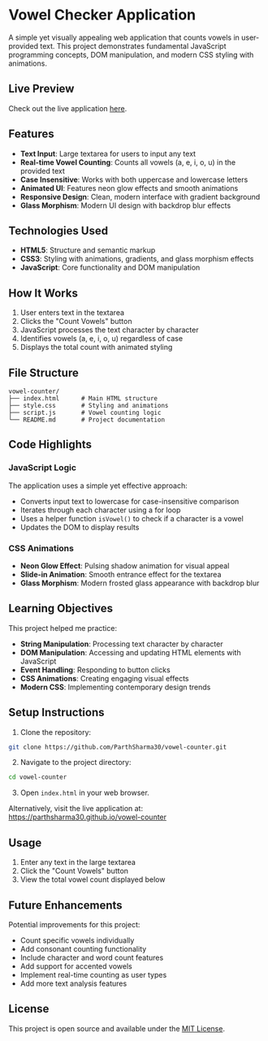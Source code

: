 # Vowel Checker Application

A simple yet visually appealing web application that counts vowels in user-provided text. This project demonstrates fundamental JavaScript programming concepts, DOM manipulation, and modern CSS styling with animations.

## Live Preview

Check out the live application [here](https://parthsharma30.github.io/vowel-counter).

## Features

- **Text Input**: Large textarea for users to input any text
- **Real-time Vowel Counting**: Counts all vowels (a, e, i, o, u) in the provided text
- **Case Insensitive**: Works with both uppercase and lowercase letters
- **Animated UI**: Features neon glow effects and smooth animations
- **Responsive Design**: Clean, modern interface with gradient background
- **Glass Morphism**: Modern UI design with backdrop blur effects

## Technologies Used

- **HTML5**: Structure and semantic markup
- **CSS3**: Styling with animations, gradients, and glass morphism effects
- **JavaScript**: Core functionality and DOM manipulation

## How It Works

1. User enters text in the textarea
2. Clicks the "Count Vowels" button
3. JavaScript processes the text character by character
4. Identifies vowels (a, e, i, o, u) regardless of case
5. Displays the total count with animated styling

## File Structure

```
vowel-counter/
├── index.html      # Main HTML structure
├── style.css       # Styling and animations
├── script.js       # Vowel counting logic
└── README.md       # Project documentation
```

## Code Highlights

### JavaScript Logic
The application uses a simple yet effective approach:
- Converts input text to lowercase for case-insensitive comparison
- Iterates through each character using a for loop
- Uses a helper function `isVowel()` to check if a character is a vowel
- Updates the DOM to display results

### CSS Animations
- **Neon Glow Effect**: Pulsing shadow animation for visual appeal
- **Slide-in Animation**: Smooth entrance effect for the textarea
- **Glass Morphism**: Modern frosted glass appearance with backdrop blur

## Learning Objectives

This project helped me practice:
- **String Manipulation**: Processing text character by character
- **DOM Manipulation**: Accessing and updating HTML elements with JavaScript
- **Event Handling**: Responding to button clicks
- **CSS Animations**: Creating engaging visual effects
- **Modern CSS**: Implementing contemporary design trends

## Setup Instructions

1. Clone the repository:
```bash
git clone https://github.com/ParthSharma30/vowel-counter.git
```

2. Navigate to the project directory:
```bash
cd vowel-counter
```

3. Open `index.html` in your web browser.

Alternatively, visit the live application at: https://parthsharma30.github.io/vowel-counter

## Usage

1. Enter any text in the large textarea
2. Click the "Count Vowels" button
3. View the total vowel count displayed below

## Future Enhancements

Potential improvements for this project:
- Count specific vowels individually
- Add consonant counting functionality
- Include character and word count features
- Add support for accented vowels
- Implement real-time counting as user types
- Add more text analysis features

## License

This project is open source and available under the [MIT License](LICENSE).
